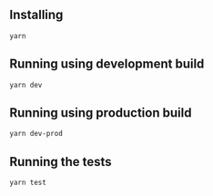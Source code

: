 ## Installing

```
yarn 
```

## Running using development build 

```
yarn dev 
```

## Running using production build 

```
yarn dev-prod 
```

## Running the tests
```
yarn test 
```
